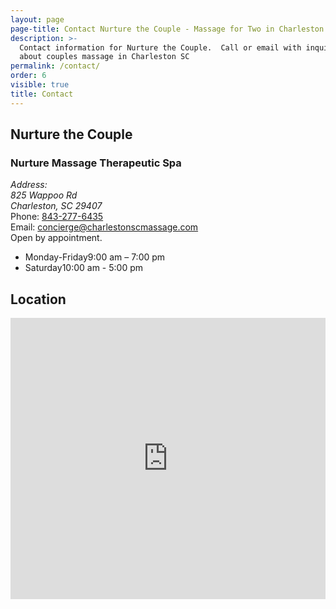 ```yaml
---
layout: page
page-title: Contact Nurture the Couple - Massage for Two in Charleston SC
description: >-
  Contact information for Nurture the Couple.  Call or email with inquiries
  about couples massage in Charleston SC
permalink: /contact/
order: 6
visible: true
title: Contact
---
```

## Nurture the Couple

<h3>Nurture Massage Therapeutic Spa</h3>

<div class="row">
	<div class="col-sm-6">
		<address>
			Address: 
			<br>
			825 Wappoo Rd
			<br>
			Charleston, SC 29407
		</address>
		<div>
			Phone:
			<a href="tel:843-277-6467">843-277-6435</a>
		</div>
		<div>
			Email:
			<a href="email:concierge@charlestonscmassage.com">concierge@charlestonscmassage.com</a>
		</div>
	</div>

<div class="col-sm-6">
	<div class="center">
		Open by appointment.
	</div>
	<ul class="hours">
		<li><span>Monday-Friday</span><span>9:00 am – 7:00 pm</span></li>
		<li><span>Saturday</span><span>10:00 am - 5:00 pm</span></li>
	</ul>
</div>

</div>

## Location

<iframe
  width="100%"
  height="450"
  frameborder="0" style="border:0"
  src="https://www.google.com/maps/embed/v1/place?key=AIzaSyDzU6qfqWEBG2Uinf1ZE2MDUs8URlazf9E&q=825+Wappoo+Rd,+Charleston,+SC+29407" allowfullscreen>
</iframe>
